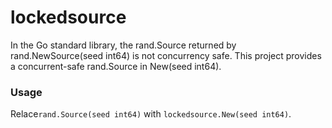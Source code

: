 # lockedsource

In the Go standard library, the rand.Source returned by rand.NewSource(seed int64)  is not concurrency safe. This project provides a concurrent-safe rand.Source in New(seed int64).

### Usage

Relace`rand.Source(seed int64)` with `lockedsource.New(seed int64)`.

